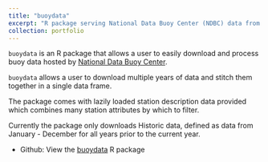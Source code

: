 ```yaml
---
title: "buoydata"
excerpt: "R package serving National Data Buoy Center (NDBC) data from all buoys around the world<br/><img src='/images/buoydata-250px.png'>"
collection: portfolio
---
```


`buoydata` is an R package that allows a user to easily download and process buoy data hosted by [National Data Buoy Center](https://www.ndbc.noaa.gov/).

`buoydata` allows a user to download multiple years of data and stitch them together in a single data frame.

The package comes with lazily loaded station description data provided which combines many station attributes by which to filter.

Currently the package only downloads Historic data, defined as data from January - December for all years prior to the current year.

* Github: View the [buoydata](https://github.com/NOAA-EDAB/buoydata?tab=readme-ov-file#buoydata-) R package